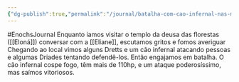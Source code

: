 ```yaml
---
{"dg-publish":true,"permalink":"/journal/batalha-com-cao-infernal-nas-matas-da-cidade-de-nemis/"}
---
```

#EnochsJournal 
Enquanto iamos visitar o templo da deusa das florestas ([[Eloná]]) conversar com a [[Eliane]], escutamos gritos e fomos averiguar
Chegando ao local vimos alguns Dretts e um cão infernal atacando pessoas e algumas Driades tentando defendê-los. Então engajamos em batalha.
O cão infernal cospe fogo, têm mais de 110hp, e um ataque poderosíssimo, mas saímos vitoriosos.